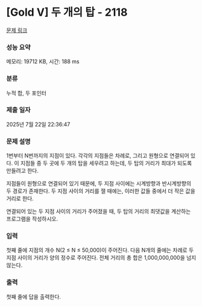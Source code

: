 # [Gold V] 두 개의 탑 - 2118 

[문제 링크](https://www.acmicpc.net/problem/2118) 

### 성능 요약

메모리: 19712 KB, 시간: 188 ms

### 분류

누적 합, 두 포인터

### 제출 일자

2025년 7월 22일 22:36:47

### 문제 설명

<p>1번부터 N번까지의 지점이 있다. 각각의 지점들은 차례로, 그리고 원형으로 연결되어 있다. 이 지점들 중 두 곳에 두 개의 탑을 세우려고 하는데, 두 탑의 거리가 최대가 되도록 만들려고 한다.</p>

<p>지점들이 원형으로 연결되어 있기 때문에, 두 지점 사이에는 시계방향과 반시계방향의 두 경로가 존재한다. 두 지점 사이의 거리를 잴 때에는, 이러한 값들 중에서 더 작은 값을 거리로 한다.</p>

<p>연결되어 있는 두 지점 사이의 거리가 주어졌을 때, 두 탑의 거리의 최댓값을 계산하는 프로그램을 작성하시오.</p>

### 입력 

 <p>첫째 줄에 지점의 개수 N(2 ≤ N ≤ 50,000)이 주어진다. 다음 N개의 줄에는 차례로 두 지점 사이의 거리가 양의 정수로 주어진다. 전체 거리의 총 합은 1,000,000,000을 넘지 않는다.</p>

### 출력 

 <p>첫째 줄에 답을 출력한다.</p>

